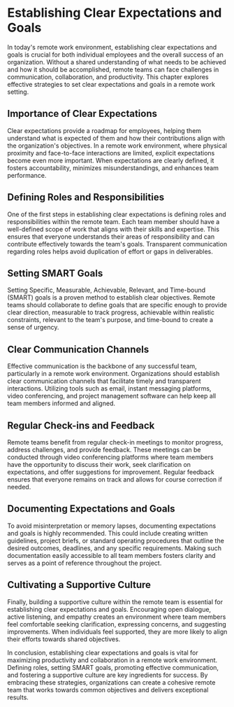 Establishing Clear Expectations and Goals
==================================================

In today's remote work environment, establishing clear expectations and goals is crucial for both individual employees and the overall success of an organization. Without a shared understanding of what needs to be achieved and how it should be accomplished, remote teams can face challenges in communication, collaboration, and productivity. This chapter explores effective strategies to set clear expectations and goals in a remote work setting.

Importance of Clear Expectations
--------------------------------

Clear expectations provide a roadmap for employees, helping them understand what is expected of them and how their contributions align with the organization's objectives. In a remote work environment, where physical proximity and face-to-face interactions are limited, explicit expectations become even more important. When expectations are clearly defined, it fosters accountability, minimizes misunderstandings, and enhances team performance.

Defining Roles and Responsibilities
-----------------------------------

One of the first steps in establishing clear expectations is defining roles and responsibilities within the remote team. Each team member should have a well-defined scope of work that aligns with their skills and expertise. This ensures that everyone understands their areas of responsibility and can contribute effectively towards the team's goals. Transparent communication regarding roles helps avoid duplication of effort or gaps in deliverables.

Setting SMART Goals
-------------------

Setting Specific, Measurable, Achievable, Relevant, and Time-bound (SMART) goals is a proven method to establish clear objectives. Remote teams should collaborate to define goals that are specific enough to provide clear direction, measurable to track progress, achievable within realistic constraints, relevant to the team's purpose, and time-bound to create a sense of urgency.

Clear Communication Channels
----------------------------

Effective communication is the backbone of any successful team, particularly in a remote work environment. Organizations should establish clear communication channels that facilitate timely and transparent interactions. Utilizing tools such as email, instant messaging platforms, video conferencing, and project management software can help keep all team members informed and aligned.

Regular Check-ins and Feedback
------------------------------

Remote teams benefit from regular check-in meetings to monitor progress, address challenges, and provide feedback. These meetings can be conducted through video conferencing platforms where team members have the opportunity to discuss their work, seek clarification on expectations, and offer suggestions for improvement. Regular feedback ensures that everyone remains on track and allows for course correction if needed.

Documenting Expectations and Goals
----------------------------------

To avoid misinterpretation or memory lapses, documenting expectations and goals is highly recommended. This could include creating written guidelines, project briefs, or standard operating procedures that outline the desired outcomes, deadlines, and any specific requirements. Making such documentation easily accessible to all team members fosters clarity and serves as a point of reference throughout the project.

Cultivating a Supportive Culture
--------------------------------

Finally, building a supportive culture within the remote team is essential for establishing clear expectations and goals. Encouraging open dialogue, active listening, and empathy creates an environment where team members feel comfortable seeking clarification, expressing concerns, and suggesting improvements. When individuals feel supported, they are more likely to align their efforts towards shared objectives.

In conclusion, establishing clear expectations and goals is vital for maximizing productivity and collaboration in a remote work environment. Defining roles, setting SMART goals, promoting effective communication, and fostering a supportive culture are key ingredients for success. By embracing these strategies, organizations can create a cohesive remote team that works towards common objectives and delivers exceptional results.
